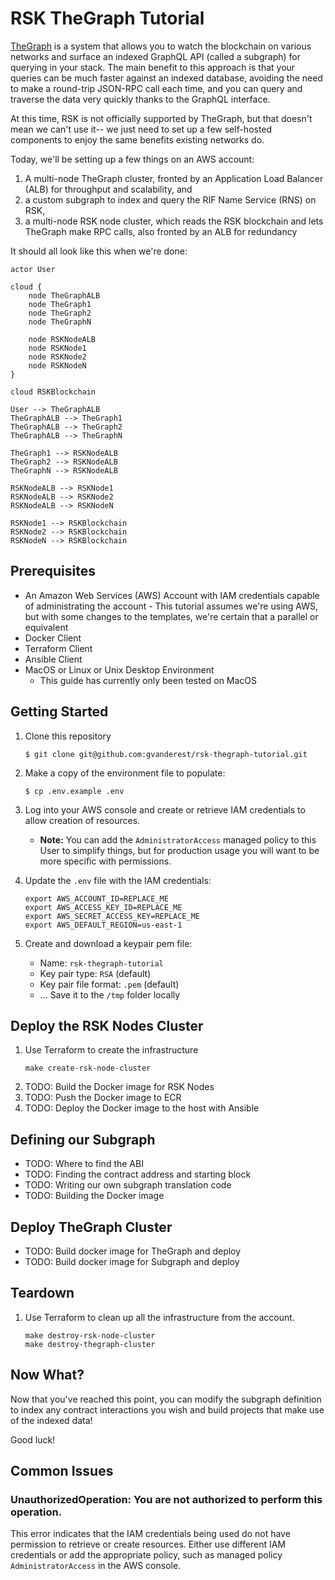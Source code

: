 # RSK TheGraph Tutorial

[TheGraph](https://thegraph.com/en/) is a system that allows you to watch the blockchain on various networks and surface an indexed GraphQL API (called a subgraph) for querying in your stack. The main benefit to this approach is that your queries can be much faster against an indexed database, avoiding the need to make a round-trip JSON-RPC call each time, and you can query and traverse the data very quickly thanks to the GraphQL interface.

At this time, RSK is not officially supported by TheGraph, but that doesn't mean we can't use it-- we just need to set up a few self-hosted components to enjoy the same benefits existing networks do.

Today, we'll be setting up a few things on an AWS account:

1. A multi-node TheGraph cluster, fronted by an Application Load Balancer (ALB) for throughput and scalability, and
1. a custom subgraph to index and query the RIF Name Service (RNS) on RSK,
1. a multi-node RSK node cluster, which reads the RSK blockchain and lets TheGraph make RPC calls, also fronted by an ALB for redundancy

It should all look like this when we're done:

```plantuml
actor User

cloud {
    node TheGraphALB
    node TheGraph1
    node TheGraph2
    node TheGraphN

    node RSKNodeALB
    node RSKNode1
    node RSKNode2
    node RSKNodeN
}

cloud RSKBlockchain

User --> TheGraphALB
TheGraphALB --> TheGraph1
TheGraphALB --> TheGraph2
TheGraphALB --> TheGraphN

TheGraph1 --> RSKNodeALB
TheGraph2 --> RSKNodeALB
TheGraphN --> RSKNodeALB

RSKNodeALB --> RSKNode1
RSKNodeALB --> RSKNode2
RSKNodeALB --> RSKNodeN

RSKNode1 --> RSKBlockchain
RSKNode2 --> RSKBlockchain
RSKNodeN --> RSKBlockchain
```

## Prerequisites

- An Amazon Web Services (AWS) Account with IAM credentials capable of administrating the account - This tutorial assumes we're using AWS, but with some changes to the templates, we're certain that a parallel or equivalent
- Docker Client
- Terraform Client
- Ansible Client
- MacOS or Linux or Unix Desktop Environment
  - This guide has currently only been tested on MacOS

## Getting Started

1. Clone this repository
   ```shell
   $ git clone git@github.com:gvanderest/rsk-thegraph-tutorial.git
   ```
1. Make a copy of the environment file to populate:
   ```shell
   $ cp .env.example .env
   ```
1. Log into your AWS console and create or retrieve IAM credentials to allow creation of resources.
   - **Note:** You can add the `AdministratorAccess` managed policy to this User to simplify things, but for production usage you will want to be more specific with permissions.
1. Update the `.env` file with the IAM credentials:

   ```shell
   export AWS_ACCOUNT_ID=REPLACE_ME
   export AWS_ACCESS_KEY_ID=REPLACE_ME
   export AWS_SECRET_ACCESS_KEY=REPLACE_ME
   export AWS_DEFAULT_REGION=us-east-1
   ```

1. Create and download a keypair pem file:
   - Name: `rsk-thegraph-tutorial`
   - Key pair type: `RSA` (default)
   - Key pair file format: `.pem` (default)
   - ... Save it to the `/tmp` folder locally

## Deploy the RSK Nodes Cluster

1. Use Terraform to create the infrastructure
   ```shell
   make create-rsk-node-cluster
   ```
1. TODO: Build the Docker image for RSK Nodes
1. TODO: Push the Docker image to ECR
1. TODO: Deploy the Docker image to the host with Ansible

## Defining our Subgraph

- TODO: Where to find the ABI
- TODO: Finding the contract address and starting block
- TODO: Writing our own subgraph translation code
- TODO: Building the Docker image

## Deploy TheGraph Cluster

- TODO: Build docker image for TheGraph and deploy
- TODO: Build docker image for Subgraph and deploy

## Teardown

1. Use Terraform to clean up all the infrastructure from the account.

   ```shell
   make destroy-rsk-node-cluster
   make destroy-thegraph-cluster
   ```

## Now What?

Now that you've reached this point, you can modify the subgraph definition to index any contract interactions you wish and build projects that make use of the indexed data!

Good luck!

## Common Issues

### UnauthorizedOperation: You are not authorized to perform this operation.

This error indicates that the IAM credentials being used do not have permission to retrieve or create resources. Either use different IAM credentials or add the appropriate policy, such as managed policy `AdministratorAccess` in the AWS console.

